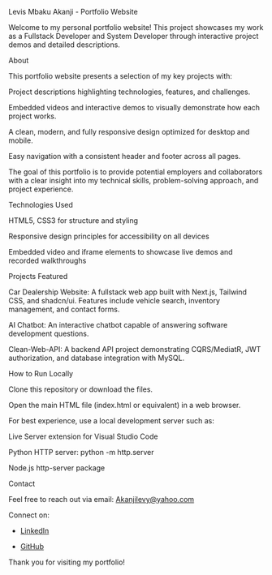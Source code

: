 Levis Mbaku Akanji - Portfolio Website

Welcome to my personal portfolio website! This project showcases my work as a Fullstack Developer and System Developer through interactive project demos and detailed descriptions.

About

This portfolio website presents a selection of my key projects with:

Project descriptions highlighting technologies, features, and challenges.

Embedded videos and interactive demos to visually demonstrate how each project works.

A clean, modern, and fully responsive design optimized for desktop and mobile.

Easy navigation with a consistent header and footer across all pages.

The goal of this portfolio is to provide potential employers and collaborators with a clear insight into my technical skills, problem-solving approach, and project experience.

Technologies Used

HTML5, CSS3 for structure and styling

Responsive design principles for accessibility on all devices

Embedded video and iframe elements to showcase live demos and recorded walkthroughs

Projects Featured

Car Dealership Website: A fullstack web app built with Next.js, Tailwind CSS, and shadcn/ui. Features include vehicle search, inventory management, and contact forms.

AI Chatbot: An interactive chatbot capable of answering software development questions.

Clean-Web-API: A backend API project demonstrating CQRS/MediatR, JWT authorization, and database integration with MySQL.

How to Run Locally

Clone this repository or download the files.

Open the main HTML file (index.html or equivalent) in a web browser.

For best experience, use a local development server such as:

Live Server extension for Visual Studio Code

Python HTTP server: python -m http.server

Node.js http-server package

Contact

Feel free to reach out via email: [Akanjilevy@yahoo.com](mailto:Akanjilevy@yahoo.com)  

Connect on:  

- [LinkedIn](https://www.linkedin.com/in/levis-mbaku-akanji-6bbb66136/)  

- [GitHub](https://github.com/Levis-Akanji?tab=repositories)  

Thank you for visiting my portfolio!
